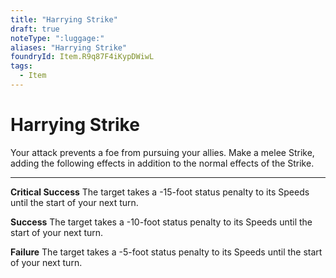 ```yaml
---
title: "Harrying Strike"
draft: true
noteType: ":luggage:"
aliases: "Harrying Strike"
foundryId: Item.R9q87F4iKypDWiwL
tags:
  - Item
---
```


# Harrying Strike

Your attack prevents a foe from pursuing your allies. Make a melee Strike, adding the following effects in addition to the normal effects of the Strike.

* * *

**Critical Success** The target takes a -15-foot status penalty to its Speeds until the start of your next turn.

**Success** The target takes a -10-foot status penalty to its Speeds until the start of your next turn.

**Failure** The target takes a -5-foot status penalty to its Speeds until the start of your next turn.
